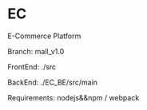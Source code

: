 # EC
E-Commerce Platform

Branch: mall_v1.0

FrontEnd: ./src

BackEnd: ./EC_BE/src/main

Requirements: nodejs&&npm / webpack

